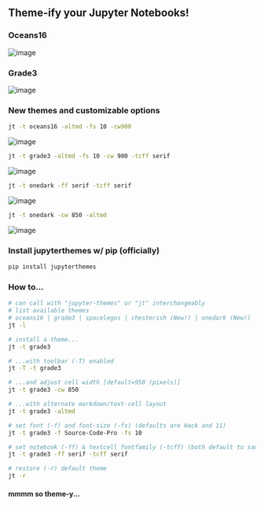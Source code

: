 ## Theme-ify your Jupyter Notebooks!

### Oceans16
![image](https://github.com/dunovank/jupyter-themes/blob/master/screens/oceans16_nb.png?raw=true)

### Grade3
![image](https://github.com/dunovank/jupyter-themes/blob/master/screens/grade3_nb.png?raw=true)

### New themes and customizable options
```sh
jt -t oceans16 -altmd -fs 10 -cw900
```
![image](https://github.com/dunovank/jupyter-themes/blob/master/screens/jt-toceans16-altmd-fs10-cw900.png?raw=true)

```sh
jt -t grade3 -altmd -fs 10 -cw 900 -tcff serif
```
![image](https://github.com/dunovank/jupyter-themes/blob/master/screens/jt-tgrade3-altmd-fs10-cw900.png?raw=true)

```sh
jt -t onedark -ff serif -tcff serif
```
![image](https://github.com/dunovank/jupyter-themes/blob/master/screens/jt-tonedark-ffserif-tcffserif.png?raw=true)

```sh
jt -t onedark -cw 850 -altmd
```
![image](https://github.com/dunovank/jupyter-themes/blob/master/screens/jt-tonedark-cw850-altmd.png?raw=true)


### Install jupyterthemes w/ pip (officially)
```sh
pip install jupyterthemes
```


### How to...
```sh
# can call with "jupyter-themes" or "jt" interchangeably
# list available themes
# oceans16 | grade3 | spacelegos | chesterish (New!) | onedark (New!)
jt -l

# install a theme...
jt -t grade3

# ...with toolbar (-T) enabled
jt -T -t grade3

# ...and adjust cell width [default=950 (pixels)]
jt -t grade3 -cw 850

# ...with alternate markdown/text-cell layout
jt -t grade3 -altmd

# set font (-f) and font-size (-fs) (defaults are Hack and 11)
jt -t grade3 -f Source-Code-Pro -fs 10

# set notebook (-ff) & textcell fontfamily (-tcff) (both default to sans)
jt -t grade3 -ff serif -tcff serif

# restore (-r) default theme
jt -r
```

#### mmmm so theme-y...
